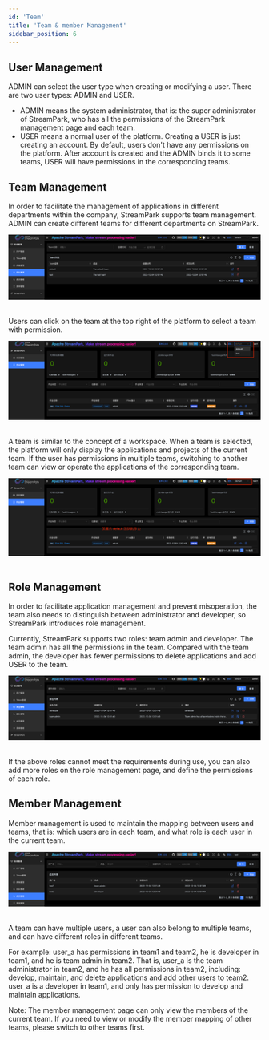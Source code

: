 ```yaml
---
id: 'Team'
title: 'Team & member Management'
sidebar_position: 6
---
```


## User Management

ADMIN can select the user type when creating or modifying a user. There are two user types: ADMIN and USER.

- ADMIN means the system administrator, that is: the super administrator of StreamPark, who has all the permissions of
  the StreamPark management page and each team.
- USER means a normal user of the platform. Creating a USER is just creating an account. By default, users don't have
  any permissions on the platform. After account is created and the ADMIN binds it to some teams, USER will have
  permissions in the corresponding teams.

## Team Management

In order to facilitate the management of applications in different departments within the company, StreamPark supports
team management. ADMIN can create different teams for different departments on StreamPark.

<img src="/doc/image/team/team_management.png"/><br></br>

Users can click on the team at the top right of the platform to select a team with permission.

<img src="/doc/image/team/change_team.png"/><br></br>

A team is similar to the concept of a workspace. When a team is selected, the platform will only display the
applications and projects of the current team. If the user has permissions in multiple teams, switching to another team
can view or operate the applications of the corresponding team.

<img src="/doc/image/team/app_list.png"/><br></br>

## Role Management

In order to facilitate application management and prevent misoperation, the team also needs to distinguish between
administrator and developer, so StreamPark introduces role management.

Currently, StreamPark supports two roles: team admin and developer. The team admin has all the permissions in the team.
Compared with the team admin, the developer has fewer permissions to delete applications and add USER to the team.

<img src="/doc/image/team/role_management.png"/><br></br>

If the above roles cannot meet the requirements during use, you can also add more roles on the role management page, and
define the permissions of each role.

## Member Management

Member management is used to maintain the mapping between users and teams, that is: which users are in each team, and
what role is each user in the current team.

<img src="/doc/image/team/member_management.png"/><br></br>

A team can have multiple users, a user can also belong to multiple teams, and can have different roles in different
teams.

For example: user_a has permissions in team1 and team2, he is developer in team1, and he is team admin in team2. That
is, user_a is the team administrator in team2, and he has all permissions in team2, including: develop, maintain, and
delete applications and add other users to team2. user_a is a developer in team1, and only has permission to develop and
maintain applications.

Note: The member management page can only view the members of the current team. If you need to view or modify the member
mapping of other teams, please switch to other teams first.
